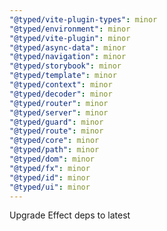 ```yaml
---
"@typed/vite-plugin-types": minor
"@typed/environment": minor
"@typed/vite-plugin": minor
"@typed/async-data": minor
"@typed/navigation": minor
"@typed/storybook": minor
"@typed/template": minor
"@typed/context": minor
"@typed/decoder": minor
"@typed/router": minor
"@typed/server": minor
"@typed/guard": minor
"@typed/route": minor
"@typed/core": minor
"@typed/path": minor
"@typed/dom": minor
"@typed/fx": minor
"@typed/id": minor
"@typed/ui": minor
---
```


Upgrade Effect deps to latest
